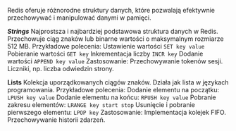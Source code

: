 Redis oferuje różnorodne struktury danych, które pozwalają efektywnie przechowywać i manipulować danymi w pamięci.

***Strings*** Najprostsza i najbardziej podstawowa struktura danych w Redis. Przechowuje ciąg znaków lub binarne wartości o maksymalnym rozmiarze 512 MB.
Przykładowe polecenia:
	Ustawienie wartości `SET key value`
	Pobieranie wartości `GET key`
	Inkrementacja liczby `INCR key`
	Dodanie wartości `APPEND key value`
Zastosowanie:
	Przechowywanie tokenów sesji.
	Liczniki, np. liczba odwiedzin strony.

**Lists** Kolekcja uporządkowanych ciągów znaków. Działa jak lista w językach programowania.
Przykładowe polecenia:
	Dodanie elementu na początku: `LPUSH key value`
	Dodanie elementu na końcu: `RPUSH key value`
	Pobranie zakresu elementów: `LRANGE key start stop`
	Usunięcie i pobranie pierwszego elementu: `LPOP key`
Zastosowanie:
	Implementacja kolejek FIFO.
	Przechowywanie historii zdarzeń.

